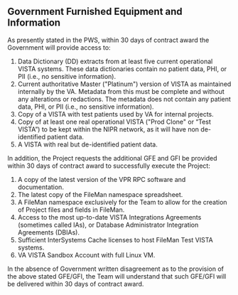 ## Government Furnished Equipment and Information

As presently stated in the PWS, within 30 days of contract award the Government will provide access to:
  1. Data Dictionary (DD) extracts from at least five current operational VISTA systems. These data dictionaries contain no patient data, PHI, or PII (i.e., no sensitive information).
  2. Current authoritative Master ("Platinum") version of VISTA as maintained internally by the VA. Metadata from this must be complete and without any alterations or redactions. The metadata does not contain any patient data, PHI, or PII (i.e., no sensitive information).
  3. Copy of a VISTA with test patients used by VA for internal projects.
  4. Copy of at least one real operational VISTA ("Prod Clone" or “Test VISTA”) to be kept within the NIPR network, as it will have non de-identified patient data.
  5. A VISTA with real but de-identified patient data.

In addition, the Project requests the additional GFE and GFI be provided within 30 days of contract award to successfully execute the Project:
  1. A copy of the latest version of the VPR RPC software and documentation.
  2. The latest copy of the FileMan namespace spreadsheet.
  3. A FileMan namespace exclusively for the Team to allow for the creation of Project files and fields in FileMan.
  4. Access to the most up-to-date VISTA Integrations Agreements (sometimes called IAs), or Database Administrator Integration Agreements (DBIAs).
  5. Sufficient InterSystems Cache licenses to host FileMan Test VISTA systems.
  6. VA VISTA Sandbox Account with full Linux VM.

In the absence of Government written disagreement as to the provision of the above stated GFE/GFI, the Team will understand that such GFE/GFI will be delivered within 30 days of contract award.

